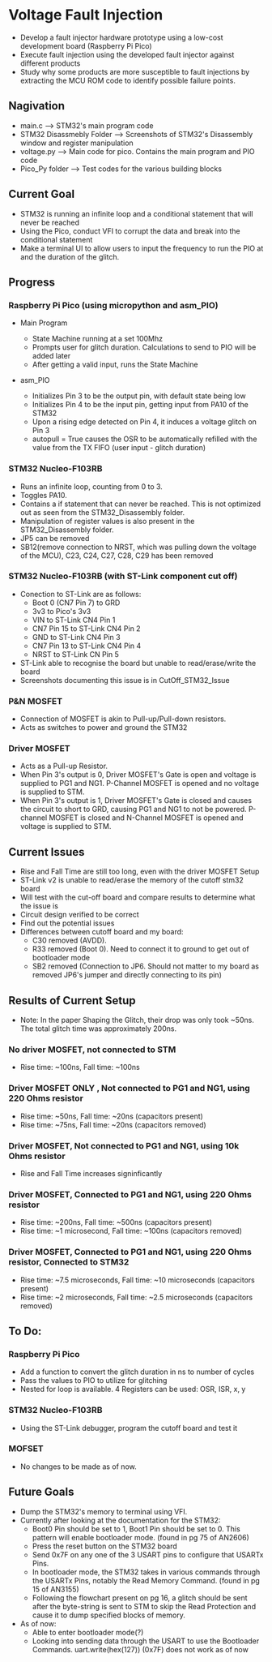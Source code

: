 # Voltage Fault Injection
- Develop a fault injector hardware prototype using a low-cost development board (Raspberry Pi Pico)
- Execute fault injection using the developed fault injector against different products
- Study why some products are more susceptible to fault injections by extracting the MCU ROM code to identify possible failure points.

## Nagivation
- main.c --> STM32's main program code
- STM32 Disassmebly Folder --> Screenshots of STM32's Disassembly window and register manipulation
- voltage.py --> Main code for pico. Contains the main program and PIO code
- Pico_Py folder --> Test codes for the various building blocks


## Current Goal
- STM32 is running an infinite loop and a conditional statement that will never be reached
- Using the Pico, conduct VFI to corrupt the data and break into the conditional statement
- Make a terminal UI to allow users to input the frequency to run the PIO at and the duration of the glitch.
   

## Progress
### Raspberry Pi Pico (using micropython and asm_PIO)
- Main Program
  - State Machine running at a set 100Mhz
  - Prompts user for glitch duration. Calculations to send to PIO will be added later
  - After getting a valid input, runs the State Machine
  
- asm_PIO
  - Initializes Pin 3 to be the output pin, with default state being low
  - Initializes Pin 4 to be the input pin, getting input from PA10 of the STM32
  - Upon a rising edge detected on Pin 4, it induces a voltage glitch on Pin 3
  - autopull = True causes the OSR to be automatically refilled with the value from the TX FIFO (user input - glitch duration)

### STM32 Nucleo-F103RB
- Runs an infinite loop, counting from 0 to 3.
- Toggles PA10. 
- Contains a if statement that can never be reached. This is not optimized out as seen from the STM32_Disassembly folder. 
- Manipulation of register values is also present in the STM32_Disassembly folder.
- JP5 can be removed
- SB12(remove connection to NRST, which was pulling down the voltage of the MCU), C23, C24, C27, C28, C29 has been removed

### STM32 Nucleo-F103RB (with ST-Link component cut off)
- Conection to ST-Link are as follows:
   - Boot 0 (CN7 Pin 7) to GRD
   - 3v3 to Pico's 3v3
   - VIN to ST-Link CN4 Pin 1
   - CN7 Pin 15 to ST-Link CN4 Pin 2
   - GND to ST-Link CN4 Pin 3
   - CN7 Pin 13 to ST-Link CN4 Pin 4
   - NRST to ST-Link CN Pin 5
- ST-Link able to recognise the board but unable to read/erase/write the board
- Screenshots documenting this issue is in CutOff_STM32_Issue

### P&N MOSFET
- Connection of MOSFET is akin to Pull-up/Pull-down resistors.
- Acts as switches to power and ground the STM32
 
### Driver MOSFET
- Acts as a Pull-up Resistor.
- When Pin 3's output is 0, Driver MOSFET's Gate is open and voltage is supplied to PG1 and NG1. P-Channel MOSFET is opened and no voltage is supplied to STM.
- When Pin 3's output is 1, Driver MOSFET's Gate is closed and causes the circuit to short to GRD, causing PG1 and NG1 to not be powered. P-channel MOSFET is closed and N-Channel MOSFET is opened and voltage is supplied to STM.

## Current Issues
- Rise and Fall Time are still too long, even with the driver MOSFET Setup
- ST-Link v2 is unable to read/erase the memory of the cutoff stm32 board
- Will test with the cut-off board and compare results to determine what the issue is
- Circuit design verified to be correct
- Find out the potential issues
- Differences between cutoff board and my board:
   - C30 removed (AVDD). 
   - R33 removed (Boot 0). Need to connect it to ground to get out of bootloader mode
   - SB2 removed (Connection to JP6. Should not matter to my board as removed JP6's jumper and directly connecting to its pin)   

## Results of Current Setup
- Note: In the paper Shaping the Glitch, their drop was only took ~50ns. The total glitch time was approximately 200ns.
  
### No driver MOSFET, not connected to STM
- Rise time: ~100ns, Fall time: ~100ns

### Driver MOSFET ONLY , Not connected to PG1 and NG1, using 220 Ohms resistor
- Rise time: ~50ns, Fall time: ~20ns (capacitors present)
- Rise time: ~75ns, Fall time: ~20ns (capacitors removed)

### Driver MOSFET, Not connected to PG1 and NG1, using 10k Ohms resistor
- Rise and Fall Time increases signinficantly

### Driver MOSFET, Connected to PG1 and NG1, using 220 Ohms resistor
- Rise time: ~200ns, Fall time: ~500ns           (capacitors present)
- Rise time: ~1 microsecond, Fall time: ~100ns   (capacitors removed)

### Driver MOSFET, Connected to PG1 and NG1, using 220 Ohms resistor, Connected to STM32
- Rise time: ~7.5 microseconds, Fall time: ~10 microseconds (capacitors present)
- Rise time: ~2 microseconds, Fall time: ~2.5 microseconds (capacitors removed)



## To Do:
### Raspberry Pi Pico
- Add a function to convert the glitch duration in ns to number of cycles
- Pass the values to PIO to utilize for glitching
- Nested for loop is available. 4 Registers can be used: OSR, ISR, x, y


### STM32 Nucleo-F103RB
- Using the ST-Link debugger, program the cutoff board and test it

### MOFSET
- No changes to be made as of now.

## Future Goals
- Dump the STM32's memory to terminal using VFI.
- Currently after looking at the documentation for the STM32:
  - Boot0 Pin should be set to 1, Boot1 Pin should be set to 0. This pattern will enable bootloader mode. (found in pg 75 of AN2606)
  - Press the reset button on the STM32 board
  - Send 0x7F on any one of the 3 USART pins to configure that USARTx Pins. 
  - In bootloader mode, the STM32 takes in various commands through the USARTx Pins, notably the Read Memory Command. (found in pg 15 of AN3155)
  - Following the flowchart present on pg 16, a glitch should be sent after the byte-string is sent to STM to skip the Read Protection and cause it to dump specified blocks of memory.
- As of now:
   - Able to enter bootloader mode(?)
   - Looking into sending data through the USART to use the Bootloader Commands. uart.write(hex(127)) (0x7F) does not work as of now
